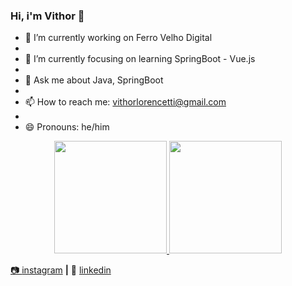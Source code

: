 ### Hi, i'm Vithor 👋

- 🔭 I’m currently working on Ferro Velho Digital
- 
- 🌱 I’m currently focusing on learning SpringBoot - Vue.js
- 
- 💬 Ask me about Java, SpringBoot
- 
- 📫 How to reach me: vithorlorencetti@gmail.com
- 
- 😄 Pronouns: he/him


<div align="center">
  <a href="https://github.com/vithxrlorencetti">
  <img height="180em" src="https://github-readme-stats.vercel.app/api?username=vithxrlorencetti&show_icons=true&theme=dracula&include_all_commits=true&count_private=true"/>
  <img height="180em" src="https://github-readme-stats.vercel.app/api/top-langs/?username=vithxrlorencetti&layout=compact&langs_count=7&theme=dracula"/>
</div>
  

📷 [instagram][instagram] **|** 
👔 [linkedin][linkedin]

[instagram]: https://instagram.com/vithorloren7
[linkedin]: https://www.linkedin.com/in/vithor-lorencetti-437b25191/
